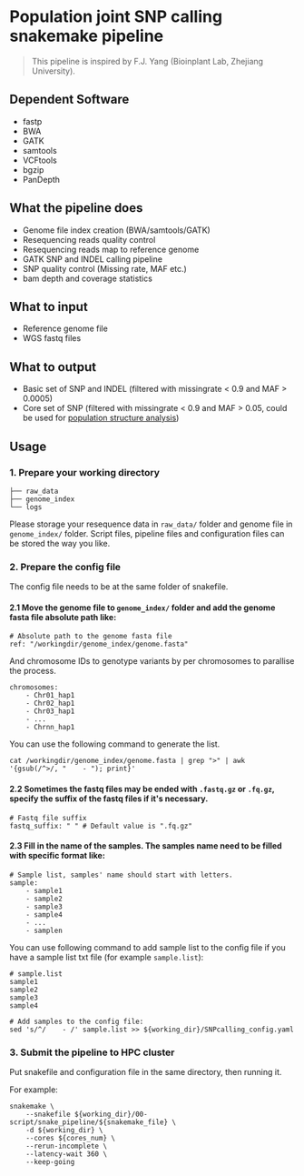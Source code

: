 # Population joint SNP calling snakemake pipeline

> This pipeline is inspired by F.J. Yang (Bioinplant Lab, Zhejiang University).

## Dependent Software

- fastp
- BWA
- GATK
- samtools
- VCFtools
- bgzip
- PanDepth

## What the pipeline does

- Genome file index creation (BWA/samtools/GATK)
- Resequencing reads quality control
- Resequencing reads map to reference genome
- GATK SNP and INDEL calling pipeline
- SNP quality control (Missing rate, MAF etc.)
- bam depth and coverage statistics

## What to input

- Reference genome file
- WGS fastq files

## What to output

- Basic set of SNP and INDEL (filtered with missingrate < 0.9 and MAF > 0.0005)
- Core set of SNP (filtered with missingrate < 0.9 and MAF > 0.05, could be used for [population structure analysis](https://github.com/yaoxkkkkk/Population-structure-analysis-pipeline))

## Usage

### 1. Prepare your working directory

```shell
├── raw_data
├── genome_index
└── logs
```

Please storage your resequence data in `raw_data/` folder and genome file in `genome_index/` folder. Script files, pipeline files and configuration files can be stored the way you like.

### 2. Prepare the config file

The config file needs to be at the same folder of snakefile.

#### 2.1 Move the genome file to `genome_index/` folder and add the genome fasta file absolute path like:

```shell
# Absolute path to the genome fasta file
ref: "/workingdir/genome_index/genome.fasta" 
```

And chromosome IDs to genotype variants by per chromosomes to parallise the process.

```shell
chromosomes:
    - Chr01_hap1
    - Chr02_hap1
    - Chr03_hap1
    - ...
    - Chrnn_hap1
```

You can use the following command to generate the list.

```shell
cat /workingdir/genome_index/genome.fasta | grep ">" | awk '{gsub(/^>/, "    - "); print}'
```

#### 2.2 Sometimes the fastq files may be ended with `.fastq.gz` or `.fq.gz`, specify the suffix of the fastq files if it's necessary.

```shell
# Fastq file suffix
fastq_suffix: " " # Default value is ".fq.gz"
```

#### 2.3 Fill in the name of the samples. The samples name need to be filled with specific format like:

```shell
# Sample list, samples' name should start with letters.
sample:
    - sample1
    - sample2
    - sample3
    - sample4
    - ...
    - samplen
```

You can use following command to add sample list to the config file if you have a sample list txt file (for example `sample.list`):

```shell
# sample.list
sample1
sample2
sample3
sample4

# Add samples to the config file:
sed 's/^/    - /' sample.list >> ${working_dir}/SNPcalling_config.yaml
```

### 3. Submit the pipeline to HPC cluster

Put snakefile and configuration file in the same directory, then running it.

For example:

```shell
snakemake \
	--snakefile ${working_dir}/00-script/snake_pipeline/${snakemake_file} \
	-d ${working_dir} \
	--cores ${cores_num} \
	--rerun-incomplete \
	--latency-wait 360 \
	--keep-going
```
